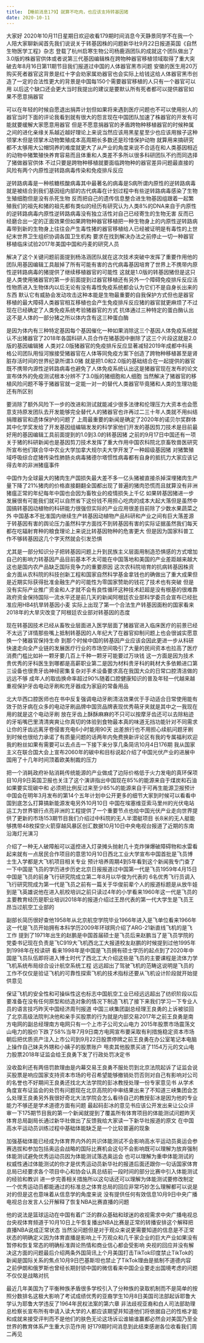 ```yaml
---
title: 【睡前消息179】就算不吃肉，也应该支持转基因猪
date: 2020-10-11
---
```


大家好 2020年10月11日星期日欢迎收看179期时间消息今天静景同学不在我一个人陪大家聊新闻首先我们说说关于转基因株的问题新华社9月22日报道英国《自然生物医学工程》杂志
登载了杭州启寒生物公司杨鹿涵团队的成就这个团队做出了3.0版的株器官供体或者说第三代基因编辑株在跨物种器官移植领域取得了重大突破去年8月16日第11期节目我们报道过中国的人体器官黑市问题
安徽的医生用20万购买死者器官这背景是红十字会劝家属劝器官也会实际上给钱这给人体器官黑市创造了一定的合法性更大的背景是中国每150个需要器官移植的人只有一个器官可以用
以后这个缺口还会更大当时我提出的建议是要默认所有死者都可以提供器官如果不愿意捐器官

可以在年轻的时候自愿退出捐弄计划但如果将来遇到医疗问题也不可以使用别人的器官当时下面的评论我看到就有很大的怨言现在中国团队加速了株器官的开发有可能就要缓解大家愿意用器官
但是不愿意捐器官的矛盾跨物种移植器官的时候种属之间的进化亲缘关系越近越好理论上来说当然应该用黑星星至少也应该用猴子这种领掌木但是领掌木动物繁殖成本高周期长多数还是珍惜保护动物
就算用来搞研究都不太够用大公帽饲养的难度就更大了从产业的角度来说不合适在和人类基因相近的动物中猪繁殖快养育容易而且体重和人类差不多所以很多科研团队不约而同选择了猪做器官供体
不过只要是跨物种移植就要面临跨物种的器官差异问题最直接的风险有两个内原性逆转路病毒传染和免疫排斥反应

逆转路病毒是一种核糖核酸病毒其中最著名的病毒是S病所谓内原性的逆转路病毒就是被结合到我们基因组内部的古代病毒在计划过程中有些逆转路病毒感染了生物生殖细胞但是没有杀死生物
反而把自己的遗传信息整合进生物基因组跟着一起繁殖我们的祖先和猪的祖先都有类似的经历有研究认为人类8%的DNA来自于内原性的逆转路病毒内原性逆转路病毒没有独立活性对自己已经寄生的生物无害
反而已经磨合出一定的正面效果但如果跨物种器官移植把一种生物身上的内原性逆转路病毒带到新的生物身上往往会产生毒性猪的器官移植给人已经被证明是有毒性的上世纪末世界卫生组织协调各国卫生机构
要求在找到解决办法之前停止一切一种器官移植临床试验2017年美国中国和丹麦的研究人员

解决了这个关键问题前面提到杨洛涵团队就在这次技术突破中发挥了重要作用他的团队用基因编辑工具敲掉了所有可能有害的古代病毒基因培育了世界上不携带内原性逆转路病毒的猪提供了继续移植器官的可能性
这就是1.0版的转基因猪但是这只是人类使用猪器官的第一步前面提到过器官移植还有另外一个障碍免疫排斥反应活性物质进入生物体内以后无论有没有毒性免疫系统都会认为它们不是自身长出来的东西
默认它有威胁会发动攻击这种本能是生物最重要的自我保护方式但也是器官移植的最大障碍人类器官相互移植也会产生免疫排斥反应猪的器官就更麻烦了不过现在已经确定了人类免疫系统考验猪器官的方式
抗体通过三种特定的蛋白酶认出这不是人体的一部分猪之所以体内含有这三种蛋白酶

是因为体内有三种特定基因每个基因催化一种如果消除这三个基因人体免疫系统就认不出猪器官了2018年各国科研人员合作在猪基因中删除了这三个片段这就是2.0版的基因编辑猪
人类对2.0版猪器官的免疫排斥反应显著减轻2019年成都中科奥格公司团队用恒河猴接受猪器官在人体等同免疫方案下创造了跨物种移植甚至是肾脏存活时间的世界纪录所谓3.0猪
就是把1.0和2.0版的基础结合在一起提供的器官既不携带内源性逆转路病毒也避免了人体免疫系统认出这是猪器官现在发布的论文宣布体外的免疫测试根本分辨不了3.0版的猪细胞和人细胞
当然解决了猪器官的移植风险问题不等于猪器官就一定能一对一的替代人类器官毕竟猪和人类的生理功能还有所区别

要消除了额外风险下一步的改进和测试就能减少很多法律和伦理压力大资本也会愿意支持原发团队去开发能够完全替代人的猪器官也许再过二三十年人类就不用纠结捐赠器官和遗体保护的问题了
上周最重要的新闻是确定了2020年的诺贝尔奖群体其中化学奖发给了开发基因组编辑发发的科学家他们开发的基因剪刀技术是目前最好用的基因编辑工具前面提到的1.0到3.0的转基因猪
之前的9月17日中国还有一项关于猪的科研新闻也是基因剪刀技术发挥了重大作用中国农科院北京畜牧兽医研究所宣布他们联合华中农业大学加拿大规尔夫大学开发了一种超级基因猪
对猪繁殖域呼吸综合症猪传染性肺肠炎病毒猪德尔塔惯性病毒都有自身的抵抗力大家应该记得去年的非洲猪瘟事件

中国作为全球最大的猪肉生产国损失最大差不多一亿头猪被直接杀掉深埋猪肉生产量下降了21%猪肉的价格直接翻翻全国都出现了普遍的猪肉恐慌而且就算没有非洲猪瘟正常的年纪每年中国也会因为畜牧业的疫情损失上千亿
如果转基因猪进一步发展很有可能我们就可以自然省下这份钱不用担心吃肉的成本大起大落但是虽然中国搞转基因动植物的科研能力很强但实际的产业应用很差目前除了少数水果蔬菜之外
中国基本不批准国内继续生产转基因动植物产品科研和产业之间有巨大落差源于转基因有害的舆论压力虽然科学方面找不到转基因有害的实际证据虽然我们每天都在吃辐射育种的粮食理论上来说比转基因物种的危害更大
但是因为国家科普工作不够转基因这几个字天然就会引发恐惧

尤其是一部分知识分子把转基因问题上升到民族主义层面用制造恐惧感的方式增加自己的影响力转基因产品目前基本不太可能在中国落地和美国的产业差距越来越大这也是国内农产品缺乏国际竞争力的重要原因
这次农科院培育的抗病转基因株资金方面从农科院的科技创新工程和国家自然科学基金拿钱也的确做出了重大成果但是近期实际获得批准金融生产的可能性为零国家赞助的钱花了技术也有突破
但是没有实际产业推广资金和人才就不会有良性循环这种技术赶超是没有根基的很难靠政府资金保持国际一流水平还是前几天的新闻阿根廷农业部科学委员会宣布已经批准应用HB4抗旱转基因小麦
实际上出现了第一个合法生产转基因面粉的国家看来2018年的大旱灾改变了阿根廷农业部对转基因的态度

现在转基因技术已经从畜牧业层面进入医学层面了猪器官进入临床医疗的前景已经不太远了详情那些嘴上抵制转基因的人年纪大了在器官抑制问题上也会很诚实愿意换一个猪器官保持生命
到那个时候中国的转基因产业应该会因此更进一步从科研快速走向全产业链的发展医疗行业的市场空间吸引了大量的民间资本也拉高了医疗消费门槛比如补一颗牙要几百上千种一颗牙可能要过万块钱
这一方面是因为技术贵优秀的牙科医生到哪都是高薪职业第二是因为材料贵牙科的耗材大多依赖进口第三设备也很贵牙齿神经密集复杂对手术设备要求高在我国大众的日常口腔清洁做的远远不够
成年人的取齿换命率超过90%随着口腔健康知识的普及年轻一代越来越重视保护牙齿电动牙刷和充牙器成为家庭的常备用品

北大华西口腔医师也在书中反复强调电动牙刷清洁效果优于手动适合日常使用能有效于防牙病在众多的电动牙刷品牌中国货品牌表现优秀萌牙夹就是其中之一我现在用的就是这个电动牙刷
放在牙齿上酥酥麻麻的不只可以按摩牙齿还可以去除粘迹的牙垢嘴巴里清清爽爽让你真切的体验到食物最本真的味道无挡功能针对不同需求让你的牙齿远离牙卷侵害充电6小时能用90天
出差旅行也不用担心续航问题牙刷到时候也很给力承诺了有质量问题的话两年内免费换新评论区有我的专属福利欢迎我的粉丝如果有需要可以去点击一下接下来分享几条简讯10月4日176期
我从国家主义在联合国大会上宣布2060年的碳中和目标说起介绍了中国光伏产业的进展中国用了十几年时间顶着欧美制裁的压力

把一个消耗政府补贴消耗传统能源的产业做成了边际价格低于火力发电的真环保项目10月9日英国卫报也关注了这个演讲指出中国现在85%的能源来自于煤炭和石油如果要实现碳中和
必须把比例反过来至少85%的能源来自于可再生能源卫报预计中国会在明年3月发布的第14个五年计划中公开更多的细节大家到时候可以看看中国到底怎么打算搞新能源发电另外10月10日
中国在埃塞维亚索马里州的光伏电站运工为世界银行点亮非洲的工程提供了一个重要节点也给中国光伏产业走向世界提供了更新的市场153期节目我们介绍过中科院的无人半潜艇项目
长8米的无人艇能够携带48枚探空火箭穿越风暴区创汇数据10月10日中央电视台报道了近期的东南沿海灯光演习

介绍了一种无人破障船可以遥控进入灯录摊头抛射几十克炸弹爆破障碍物和水雷看起来就有一点居民合作项目的意思10月10日西北工业大学宣布中国首批是飞员博士生入学都是大飞机项目相关专业
预计培养周期4到5年看到这个新闻我专门查了一下中国是飞员的学历进步历史北京日报报道过中国第一代是飞员1959年4月15日中国是飞员的前身飞行研究院成立第二年8月以华俊为代表的
6名优秀飞行员调入飞行研究院成为第一代是飞员之前有一篇关于华俊前辈个人的报道标题是从放牛娃到是飞英雄说他在进入航校培训之前只读过4年的小学看来1960年这一代是飞员的
主要教育经历是职业培训2018年的报道介绍过王昂代表的第一代大学生是飞员王昂当过航空工业部的

副部长简历很好查他1958年从北京航空学院毕业1966年进入是飞单位看来1966年这一代是飞员开始拥有本科学历2009年环球网介绍了ARG-21新直线飞机的是飞工作
提到了1971年出生的赵鹏是中国首届硕士是飞员后来赵鹏当了是飞员学院的党委书记现在负责是飞C919大飞机西北工大报道校友赵鹏的时候提到过他1995年到1998年在校读研
看来1998年是中国是飞员拥有硕士学历的起点到了2020年中国是飞员队伍即将进入博士时代了西北工大介绍这些是飞员的主要课程是流体力学飞机系统布局综合设计航空系统工程
远远超出了驾驶飞机的范畴这说明是飞员的工作不仅仅是验证飞机的可靠性探索飞机的技术指标还要从飞机设计阶段就开始提供意见

保证飞机的安全性和可操纵性这也标志中国航空工业已经远远超出了纺织阶段以后要准备在没有任何原型和纺造对象的情况下制造飞机了接下来我们学习一下专业人员的语言技巧昨天中国经济周刊报道
中国三峡集团副总经理王良勇的上诉被驳回了北京高级法院判决他和亲手买股票的行为就是内部交易2017年之前王良勇是南方电网的副总经理南方电网只有一个上市子公司文山电力
2015年股票市场震荡文山电力的股价下跌了58%当年7月9日南方电网宣布要采取有利措施稳定资本市场朝后把优质资产注入上市公司到9月22日股票停牌之前王良勇在办公室笔记本电脑上操作自己妹夫外甥和小姨子的股票账户
甩卖其他股票买进了1154万元的文山电力股票2018年证监会给王良勇下发了行政处罚决定书

没收盈利还有两倍罚款理由是内幕交易王良勇不服处罚到北京法院起诉了证监会说买股票是响应国家支持资本市场的号召希望能够撤销处罚否则对自己有影响对公司的名誉也不好期间王良勇还找北大法学院的彭冰教授处理一份专家意见书
从学术角度宣布证监会的处罚有问题现在北京高院的中审结果出来了不知道三峡集团会怎么处理王良勇另外我很好奇北大法学院会怎么看待自己的教授彭冰是因为他的专业能力不够还是学术道德方面有问题
最起码彭冰的意见书应该公开发出来让公众评审一下175期节目我的第一个新闻就提到了覆盖所有体育项目的体能测试问题昨天体育总局副局长通过新华社做出了反馈我给大家读一下新华社报道的原文
在中国高水平运动员训练过程中基础体能缺乏是一个比较普遍的现象

加强基础体能已经成为体育界内外的共识体能测试不会影响高水平运动员奥运会参赛选拔和参加包括奥运会战略的国际比赛机会这句不会影响既可以理解为放弃强制体能测试避免优秀运动员因为体能测试落选奥运会
也可以理解为重申体能测试的权威性通过体能测试的你才是优秀运动员新华社的报道后面还跟你一句话国家体育总局已经要求各个项目中心和协会认真总结前一段时间的部分比赛中引入体能测试的经验和教训
进一步完善相关措施所以这句话还可以理解为体能测试要修改制定一个优秀运动员都能通过的标准总之体育总局的回应非常巧妙怎么理解都可以说是对的但是这也意味着从信息学的角度来说
没有提供任何有效信息10月9日中央广播电视总台发言人公开解释了恢复NBA比赛直播的问题

他的说法是篮球运动在中国有着广泛的群众基础和球迷的收视需求中央广播电视总台央视体育频道于10月10日上午恢复播出NBA比赛是正常的转播安排这个解释把直播NBA说成正常状态
当然没问题但是对于观众来说更需要知道的信息是不正常状态的明确定义因为体育直播是影响上千万观众和几千家企业的巨大产业如果没有暂停和恢复常态的明确标准舆论热情和商业信心都会受影响
央视的回应并没有解决这方面的问题最后介绍两条外国简讯上个月美国打击TikTok印度禁止TikTok的新闻是国际关系的焦点10月9日巴基斯坦也禁止了TikTok理由是抵制不道德内容
之前伊朗和俄罗斯也曾经长期封锁中国的微信看来中国企业要走出国境考虑的问题不仅仅是战略对抗

最近几年美国为了平衡种族矛盾很多学校引入了分种族的录取机制而不是简单的按照分数排名这极大影响了考试成绩优秀的亚裔学生10月8日美国司法部起诉耶鲁大学认为耶鲁大学违反了1964年民权法案的第六章
非法歧视亚裔和白人司法部助理总检察长宣布所有申请入读大学的人都应该期望并知道他们将依据自己的性格才能和成就来接受评判而不是他们的肤色无论这场诉讼谁输谁赢都必然会对美国乃至全世界的教育体系产生重大示范作用
好179期时间消息到此结束感谢各位收看我们周二再见